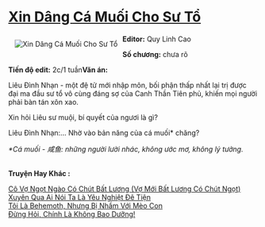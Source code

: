 <a href="https://utruyen.com/xin-dang-ca-muoi-cho-su-to/22050/" title="Xin Dâng Cá Muối Cho Sư Tổ"><h1>Xin Dâng Cá Muối Cho Sư Tổ</h1></a><div style="display:table"><img align="right" style="float: left; padding: 10px;" src="https://utruyen.com/images/story/200x260/xin-dang-ca-muoi-cho-su-to.jpg" alt="Xin Dâng Cá Muối Cho Sư Tổ"><b>Editor:</b> Quy Linh Cao<p></p><b>Số chương:</b> chưa rõ<p></p><b>Tiến độ edit:</b> 2c/1 tuần​<b>Văn án:</b><p></p>Liêu Đình Nhạn - một đệ tử mới nhập môn, bối phận thấp nhất lại trị được đại ma đầu sư tổ vô cùng đáng sợ của Canh Thần Tiên phủ, khiến mọi người phải bàn tán xôn xao.<p></p>Xin hỏi Liêu sư muội, bí quyết của ngươi là gì?<p></p>Liêu Đình Nhạn:... Nhờ vào bản năng của cá muối* chăng?<p></p><i>*Cá muối - 咸鱼: những người lười nhác, không ước mơ, không lý tưởng.</i></div><p><br><b>Truyện Hay Khác :</b></p><a href="https://utruyen.com/co-vo-ngot-ngao-co-chut-bat-luong-vo-moi-bat-luong-co-chut-ngot/17473/" alt="Cô Vợ Ngọt Ngào Có Chút Bất Lương (Vợ Mới Bất Lương Có Chút Ngọt)">Cô Vợ Ngọt Ngào Có Chút Bất Lương (Vợ Mới Bất Lương Có Chút Ngọt)</a><br/><a href="https://github.com/quanluxury/ngontinh_sac/tree/master/truyenhay/17293/" alt="Xuyên Qua Ai Nói Ta Là Yêu Nghiệt Đê Tiện">Xuyên Qua Ai Nói Ta Là Yêu Nghiệt Đê Tiện</a><br/><a href="https://www.pinterest.com/pin/684476843355785704" alt="Tôi Là Behemoth, Nhưng Bị Nhầm Với Mèo Con">Tôi Là Behemoth, Nhưng Bị Nhầm Với Mèo Con</a><br/><a href="https://github.com/quanluxury/dammy/tree/master/truyenhay/25029/" alt="Đừng Hỏi, Chính Là Không Bao Dưỡng!">Đừng Hỏi, Chính Là Không Bao Dưỡng!</a><br/>